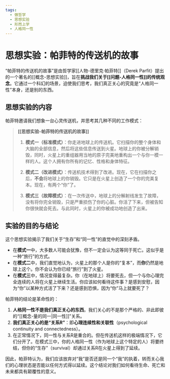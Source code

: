 ```yaml
---
tags:
  - 做哲学
  - 思想实验
  - 形而上学
  - 人格同一性
---
```


# 思想实验：帕菲特的传送机的故事

“帕菲特的传送机的故事”是由哲学家[[人物-德里克·帕菲特]]（Derek Parfit）提出的一个著名的[[概念-思想实验]]，旨在**挑战我们关于[[问题-人格同一性]]的传统观念**。它通过一个科幻的场景，迫使我们思考，我们真正关心的究竟是“人格同一性”本身，还是别的东西。

## 思想实验的内容

帕菲特邀请我们想象一台心灵传送机，并思考其几种不同的工作模式：

> **[[思想实验-帕菲特的传送机的故事]]**
>
> 1.  **模式一（标准模式）**：你走进地球上的传送机。它扫描你的整个身体和大脑的全部信息，然后将这些信息传送到火星。地球上的你被分解销毁，同时，火星上的重组器用当地的原子完美地重构出一个与你一模一样的人。这个人拥有你所有的记忆、性格和身体特征。
>
> 2.  **模式二（改进模式）**：传送机技术得到了改进。现在，它在扫描你之后，**不会**将地球上的你销毁。它只是在火星上创造了一个你的完美复本。现在，有两个“你”了。
>
> 3.  **模式三（故障模式）**：在一次传送中，地球上的分解射线发生了故障，没有将你完全销毁，只是严重损伤了你的心脏。你活了下来，但被告知你很快就会死去。与此同时，火星上的你被成功地创造了出来。

## 实验的目的与结论

这个思想实验揭示了我们关于“生存”和“同一性”的直觉中的深刻矛盾。

*   在**模式一**中，大多数人可能会犹豫，但不一定会认为这等同于死亡。这似乎是一种“旅行”的方式。
*   在**模式二**中，我们直觉地认为，火星上的那个人是你的“复本”，而**你**仍然是地球上这个。你不会认为你已经“旅行”到了火星。
*   在**模式三**中，情况变得最复杂。你（在地球上）将要死去，但一个与你心理完全连续的人将在火星上继续生活。你应该如何看待这件事？是感到安慰，因为“你”以某种方式活了下来？还是感到恐惧，因为“你”马上就要死了？

帕菲特的结论是革命性的：
1.  **人格同一性不是我们真正关心的东西**。我们关心的不是那个严格的、非此即彼的“[[概念-量的同一|同一性]]”关系。
2.  **我们真正关心的是“关系R”**：即**心理连续性和关联性**（psychological continuity and connectedness）。
3.  在正常情况下，同一性与关系R是重合的。但在传送机这样的极端情况下，它们分开了。在模式三中，你的人格同一性（作为地球上这个特定的人）将要终结，但你的“生存”（survival）却通过关系R在火星上得到了延续。

因此，帕菲特认为，我们应该放弃对“我”是否还是同一个“我”的执着，转而关心我们的心理状态是否能以任何方式得以延续。这个结论对我们如何看待生命、死亡和未来都具有颠覆性的意义。
